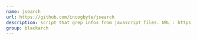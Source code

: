 ```yaml
---
name: jsearch
url: https://github.com/incogbyte/jsearch
description: script that grep infos from javascript files. URL : https://github.com/incogbyte/jsearch Groups : blackarch blackarch-recon blackarch-webapp
group: blackarch
---
```

